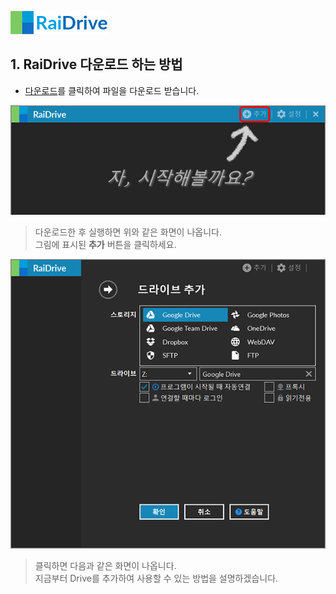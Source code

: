 ![logo](/logo.png?raw=true) <!--  --> 
                                                                                                                               
## 1. RaiDrive 다운로드 하는 방법
- [다운로드](https://www.raidrive.com/ko/download)를 클릭하여 파일을 다운로드 받습니다.


![main](/main.jpg?raw=true) 
 
> 다운로드한 후 실행하면 위와 같은 화면이 나옵니다.    
> 그림에 표시된 **추가** 버튼을 클릭하세요.   

![plus](/plus.PNG?raw=true)

> 클릭하면 다음과 같은 화면이 나옵니다.  
> 지금부터 Drive를 추가하여 사용할 수 있는 방법을 설명하겠습니다.

